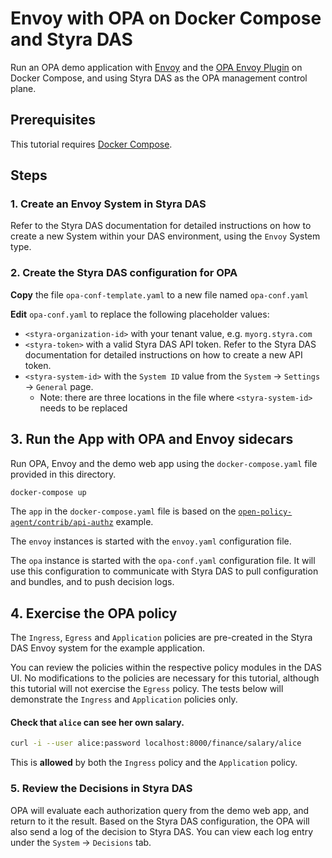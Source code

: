 # Envoy with OPA on Docker Compose and Styra DAS

Run an OPA demo application with [Envoy](https://www.envoyproxy.io/docs/envoy/latest/intro/what_is_envoy) and the [OPA Envoy Plugin](https://github.com/open-policy-agent/opa-envoy-plugin) on Docker Compose, and using Styra DAS as the OPA management control plane.

## Prerequisites

This tutorial requires [Docker Compose](https://docs.docker.com/compose/install/).

## Steps

### 1. Create an Envoy System in Styra DAS

Refer to the Styra DAS documentation for detailed instructions on how to create a new System within your DAS environment, using the `Envoy` System type.

### 2. Create the Styra DAS configuration for OPA

**Copy** the file `opa-conf-template.yaml` to a new file named `opa-conf.yaml`

**Edit** `opa-conf.yaml` to replace the following placeholder values:
* `<styra-organization-id>` with your tenant value, e.g. `myorg.styra.com`
* `<styra-token>` with a valid Styra DAS API token. Refer to the Styra DAS documentation for detailed instructions on how to create a new API token.
* `<styra-system-id>` with the `System ID` value from the `System` -> `Settings` -> `General` page.
    * Note: there are three locations in the file where `<styra-system-id>` needs to be replaced

## 3. Run the App with OPA and Envoy sidecars

Run OPA, Envoy and the demo web app using the `docker-compose.yaml` file provided in this directory.

```sh
docker-compose up
```

The `app` in the `docker-compose.yaml` file is based on the [`open-policy-agent/contrib/api-authz`](https://github.com/open-policy-agent/contrib/tree/master/api_authz) example.

The `envoy` instances is started with the `envoy.yaml` configuration file.

The `opa` instance is started with the `opa-conf.yaml` configuration file. It will use this configuration to communicate with Styra DAS to pull configuration and bundles, and to push decision logs.

## 4. Exercise the OPA policy

The `Ingress`, `Egress` and `Application` policies are pre-created in the Styra DAS Envoy system for the example application.

You can review the policies within the respective policy modules in the DAS UI. No modifications to the policies are necessary for this tutorial, although this tutorial will not exercise the `Egress` policy.  The tests below will demonstrate the `Ingress` and `Application` policies only.

#### Check that `alice` can see her own salary.

```sh
curl -i --user alice:password localhost:8000/finance/salary/alice
```

This is **allowed** by both the `Ingress` policy and the `Application` policy.

### 5. Review the Decisions in Styra DAS

OPA will evaluate each authorization query from the demo web app, and return to it the result. Based on the Styra DAS configuration, the OPA will also send a log of the decision to Styra DAS. You can view each log entry under the `System` -> `Decisions` tab.
